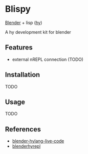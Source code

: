 # Blispy
[Blender](https://www.blender.org/) + lisp ([hy](https://github.com/hylang/hy))

A hy development kit for blender

## Features
* external nREPL connection (TODO)

## Installation
TODO

## Usage
TODO

## References
* [blender-hylang-live-code](https://github.com/chr15m/blender-hylang-live-code)
* [blenderhyrepl](https://github.com/nasser/blenderhyrepl)
